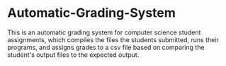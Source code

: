 # Automatic-Grading-System
This is an automatic grading system for computer science student assignments, which compiles the files the students submitted, runs their programs, and assigns grades to a csv file based on comparing the student's output files to the expected output.
